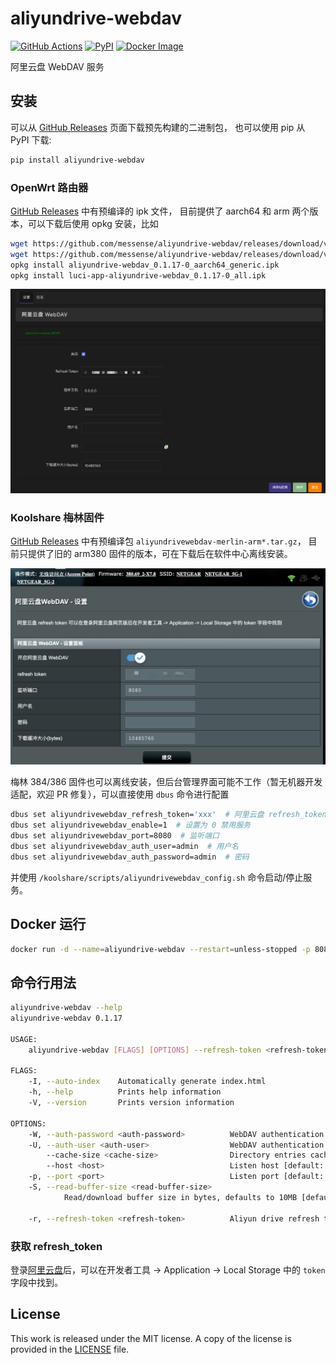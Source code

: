 # aliyundrive-webdav

[![GitHub Actions](https://github.com/messense/aliyundrive-webdav/workflows/CI/badge.svg)](https://github.com/messense/aliyundrive-webdav/actions?query=workflow%3ACI)
[![PyPI](https://img.shields.io/pypi/v/aliyundrive-webdav.svg)](https://pypi.org/project/aliyundrive-webdav)
[![Docker Image](https://img.shields.io/docker/pulls/messense/aliyundrive-webdav.svg?maxAge=2592000)](https://hub.docker.com/r/messense/aliyundrive-webdav/)

阿里云盘 WebDAV 服务

## 安装

可以从 [GitHub Releases](https://github.com/messense/aliyundrive-webdav/releases) 页面下载预先构建的二进制包，
也可以使用 pip 从 PyPI 下载:

```bash
pip install aliyundrive-webdav
```

### OpenWrt 路由器

[GitHub Releases](https://github.com/messense/aliyundrive-webdav/releases) 中有预编译的 ipk 文件，
目前提供了 aarch64 和 arm 两个版本，可以下载后使用 opkg 安装，比如

```bash
wget https://github.com/messense/aliyundrive-webdav/releases/download/v0.1.17/aliyundrive-webdav_0.1.17-0_aarch64_generic.ipk
wget https://github.com/messense/aliyundrive-webdav/releases/download/v0.1.17/luci-app-aliyundrive-webdav_0.1.17-0_all.ipk
opkg install aliyundrive-webdav_0.1.17-0_aarch64_generic.ipk
opkg install luci-app-aliyundrive-webdav_0.1.17-0_all.ipk
```

![OpenWrt 配置界面](./doc/openwrt.png)

### Koolshare 梅林固件

[GitHub Releases](https://github.com/messense/aliyundrive-webdav/releases) 中有预编译包 `aliyundrivewebdav-merlin-arm*.tar.gz`，
目前只提供了旧的 arm380 固件的版本，可在下载后在软件中心离线安装。

![梅林配置界面](./doc/merlin.png)

梅林 384/386 固件也可以离线安装，但后台管理界面可能不工作（暂无机器开发适配，欢迎 PR 修复），可以直接使用 `dbus` 命令进行配置

```bash
dbus set aliyundrivewebdav_refresh_token='xxx'  # 阿里云盘 refresh_token
dbus set aliyundrivewebdav_enable=1  # 设置为 0 禁用服务
dbus set aliyundrivewebdav_port=8080  # 监听端口
dbus set aliyundrivewebdav_auth_user=admin  # 用户名
dbus set aliyundrivewebdav_auth_password=admin  # 密码
```

并使用 `/koolshare/scripts/aliyundrivewebdav_config.sh` 命令启动/停止服务。

## Docker 运行

```bash
docker run -d --name=aliyundrive-webdav --restart=unless-stopped -p 8080:8080 messense/aliyundrive-webdav --refresh-token 'refresh token'
```

## 命令行用法

```bash
aliyundrive-webdav --help
aliyundrive-webdav 0.1.17

USAGE:
    aliyundrive-webdav [FLAGS] [OPTIONS] --refresh-token <refresh-token>

FLAGS:
    -I, --auto-index    Automatically generate index.html
    -h, --help          Prints help information
    -V, --version       Prints version information

OPTIONS:
    -W, --auth-password <auth-password>          WebDAV authentication password [env: WEBDAV_AUTH_PASSWORD=]
    -U, --auth-user <auth-user>                  WebDAV authentication username [env: WEBDAV_AUTH_USER=]
        --cache-size <cache-size>                Directory entries cache size [default: 1000]
        --host <host>                            Listen host [default: 127.0.0.1]
    -p, --port <port>                            Listen port [default: 8080]
    -S, --read-buffer-size <read-buffer-size>
            Read/download buffer size in bytes, defaults to 10MB [default: 10485760]

    -r, --refresh-token <refresh-token>          Aliyun drive refresh token [env: REFRESH_TOKEN=]
```

### 获取 refresh_token

登录[阿里云盘](https://www.aliyundrive.com/drive/)后，可以在开发者工具 ->
Application -> Local Storage 中的 `token` 字段中找到。

## License

This work is released under the MIT license. A copy of the license is provided in the [LICENSE](./LICENSE) file.

